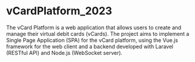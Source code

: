 # vCardPlatform_2023
The vCard Platform is a web application that allows users to create and manage their virtual debit cards (vCards). The project aims to implement a Single Page Application (SPA) for the vCard platform, using the Vue.js framework for the web client and a backend developed with Laravel (RESTful API) and Node.js (WebSocket server).
